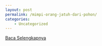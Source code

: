 ```yaml
---
layout: post
permalink: /mimpi-orang-jatuh-dari-pohon/
categories:
    - Uncategorized
---
```


[Baca Selengkapnya](/03)